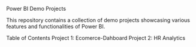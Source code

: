 Power BI Demo Projects

This repository contains a collection of demo projects showcasing various features and functionalities of Power BI.

Table of Contents
Project 1: Ecomerce-Dahboard
Project 2: HR Analytics
